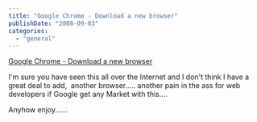 ```yaml
---
title: "Google Chrome - Download a new browser"
publishDate: "2008-09-03"
categories: 
  - "general"
---
```


[Google Chrome - Download a new browser](https://www.google.com/chrome/index.html?hl=en-GB&brand=CHMG&utm_source=en-GB-hpp&utm_medium=hpp&utm_campaign=en-GB)

I'm sure you have seen this all over the Internet and I don't think I have a great deal to add,  another browser..... another pain in the ass for web developers if Google get any Market with this.... 

Anyhow enjoy......
